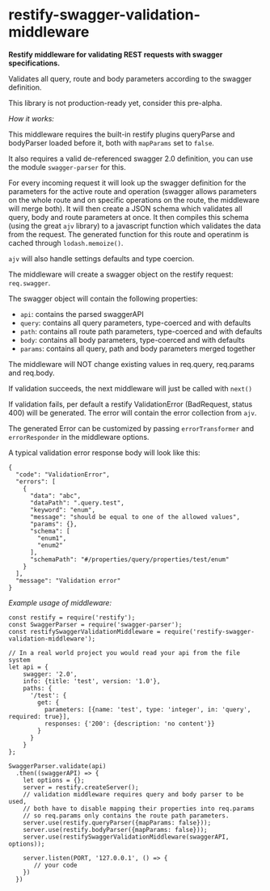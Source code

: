 # restify-swagger-validation-middleware
**Restify middleware for validating REST requests with swagger specifications.**

Validates all query, route and body parameters according to the swagger definition.

This library is not production-ready yet, consider this pre-alpha.

*How it works:*

This middleware requires the built-in restify plugins queryParse and bodyParser loaded before it, both with ````mapParams```` set to ````false````.

It also requires a valid de-referenced swagger 2.0 definition, you can use the module ````swagger-parser```` for this.

For every incoming request it will look up the swagger definition for the parameters for the active route and operation 
(swagger allows parameters on the whole route and on specific operations on the route, the middleware will merge both).
It will then create a JSON schema which validates all query, body and route parameters at once. It then compiles this 
schema (using the great ````ajv```` library) to a javascript function which validates the data from the request. The 
generated function for this route and operatinm is cached through ````lodash.memoize()````.

````ajv```` will also handle settings defaults and type coercion.   

The middleware will create a swagger object on the restify request: ````req.swagger````.

The swagger object will contain the following properties:

- ````api````: contains the parsed swaggerAPI
- ````query````: contains all query parameters, type-coerced and with defaults
- ````path````: contains all route path parameters, type-coerced and with defaults
- ````body````: contains all body parameters, type-coerced and with defaults
- ````params````: contains all query, path and body parameters merged together 

The middleware will NOT change existing values in req.query, req.params and req.body.

If validation succeeds, the next middleware will just be called with ````next()````

If validation fails, per default a restify ValidationError (BadRequest, status 400) will be generated.
The error will contain the error collection from ````ajv````.

The generated Error can be customized by passing  ````errorTransformer```` and ````errorResponder```` in the middleware options.

A typical validation error response body will look like this:

    {
      "code": "ValidationError",
      "errors": [
        {
          "data": "abc",
          "dataPath": ".query.test",
          "keyword": "enum",
          "message": "should be equal to one of the allowed values",
          "params": {},
          "schema": [
            "enum1",
            "enum2"
          ],
          "schemaPath": "#/properties/query/properties/test/enum"
        }
      ],
      "message": "Validation error"
    }

*Example usage of middleware:*

    const restify = require('restify');
    const SwaggerParser = require('swagger-parser');
    const restifySwaggerValidationMiddleware = require('restify-swagger-validation-middleware');

    // In a real world project you would read your api from the file system
    let api = {
        swagger: '2.0',
        info: {title: 'test', version: '1.0'},
        paths: {
          '/test': {
            get: {
              parameters: [{name: 'test', type: 'integer', in: 'query', required: true}],
              responses: {'200': {description: 'no content'}}
            }
          }
        }
    };
    
    SwaggerParser.validate(api)
      .then((swaggerAPI) => {
        let options = {};
        server = restify.createServer();
        // validation middleware requires query and body parser to be used,
        // both have to disable mapping their properties into req.params
        // so req.params only contains the route path parameters.
        server.use(restify.queryParser({mapParams: false}));
        server.use(restify.bodyParser({mapParams: false}));
        server.use(restifySwaggerValidationMiddleware(swaggerAPI, options));
    
        server.listen(PORT, '127.0.0.1', () => {
           // your code
        })
      })
